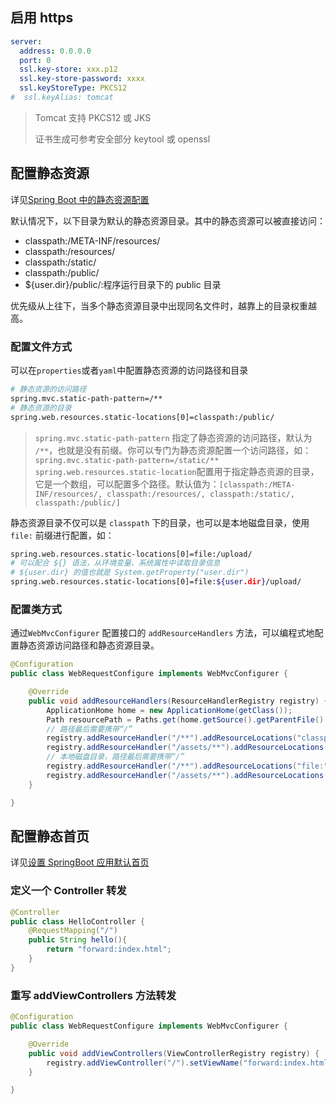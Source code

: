 ## 启用 https

```yml
server:
  address: 0.0.0.0
  port: 0
  ssl.key-store: xxx.p12
  ssl.key-store-password: xxxx
  ssl.keyStoreType: PKCS12
#  ssl.keyAlias: tomcat
```

> Tomcat 支持 PKCS12 或 JKS
>
> 证书生成可参考安全部分 keytool 或 openssl

## 配置静态资源

详见[Spring Boot 中的静态资源配置](https://springdoc.cn/spring-boot-static-resource/)

默认情况下，以下目录为默认的静态资源目录。其中的静态资源可以被直接访问：

- classpath:/META-INF/resources/
- classpath:/resources/
- classpath:/static/
- classpath:/public/
- ${user.dir}/public/:程序运行目录下的 public 目录

优先级从上往下，当多个静态资源目录中出现同名文件时，越靠上的目录权重越高。

### 配置文件方式

可以在`properties`或者`yaml`中配置静态资源的访问路径和目录

```bash
# 静态资源的访问路径
spring.mvc.static-path-pattern=/**
# 静态资源的目录
spring.web.resources.static-locations[0]=classpath:/public/
```

> `spring.mvc.static-path-pattern` 指定了静态资源的访问路径，默认为 `/**`，也就是没有前缀。你可以专门为静态资源配置一个访问路径，如：`spring.mvc.static-path-pattern=/static/**`  
> `spring.web.resources.static-location`配置用于指定静态资源的目录，它是一个数组，可以配置多个路径。默认值为：`[classpath:/META-INF/resources/, classpath:/resources/, classpath:/static/, classpath:/public/]`

静态资源目录不仅可以是 `classpath` 下的目录，也可以是本地磁盘目录，使用 `file:` 前缀进行配置，如：

```bash
spring.web.resources.static-locations[0]=file:/upload/
# 可以配合 ${} 语法，从环境变量、系统属性中读取目录信息
# ${user.dir} 的值也就是 System.getProperty("user.dir")
spring.web.resources.static-locations[0]=file:${user.dir}/upload/
```

### 配置类方式

通过`WebMvcConfigurer` 配置接口的 `addResourceHandlers` 方法，可以编程式地配置静态资源访问路径和静态资源目录。

```java
@Configuration
public class WebRequestConfigure implements WebMvcConfigurer {

    @Override
    public void addResourceHandlers(ResourceHandlerRegistry registry) {
        ApplicationHome home = new ApplicationHome(getClass());
        Path resourcePath = Paths.get(home.getSource().getParentFile().getParentFile().getAbsolutePath(), "web");
        // 路径最后需要携带“/”
        registry.addResourceHandler("/**").addResourceLocations("classpath:static/");
        registry.addResourceHandler("/assets/**").addResourceLocations("classpath:static/assets/");
        // 本地磁盘目录，路径最后需要携带“/”
        registry.addResourceHandler("/**").addResourceLocations("file:" + resourcePath + "/");
        registry.addResourceHandler("/assets/**").addResourceLocations("file:" + resourcePath.resolve("assets") + "/");
    }

}
```

## 配置静态首页

详见[设置 SpringBoot 应用默认首页](https://blog.csdn.net/chenshufeng115/article/details/108370736)

### 定义一个 Controller 转发

```java
@Controller
public class HelloController {
    @RequestMapping("/")
    public String hello(){
        return "forward:index.html";
    }
}
```

### 重写 addViewControllers 方法转发
```java
@Configuration
public class WebRequestConfigure implements WebMvcConfigurer {

    @Override
    public void addViewControllers(ViewControllerRegistry registry) {
        registry.addViewController("/").setViewName("forward:index.html");
    }

}
```

